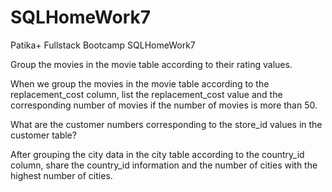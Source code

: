 # SQLHomeWork7
Patika+ Fullstack Bootcamp SQLHomeWork7

Group the movies in the movie table according to their rating values.

When we group the movies in the movie table according to the replacement_cost column, list the replacement_cost value and the corresponding number of movies if the number of movies is more than 50.

What are the customer numbers corresponding to the store_id values ​​in the customer table? 

After grouping the city data in the city table according to the country_id column, share the country_id information and the number of cities with the highest number of cities.
